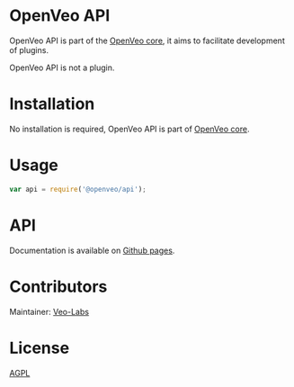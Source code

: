 # OpenVeo API

OpenVeo API is part of the [OpenVeo core](https://github.com/veo-labs/openveo-core), it aims to facilitate development of plugins.

OpenVeo API is not a plugin.

# Installation

No installation is required, OpenVeo API is part of [OpenVeo core](https://github.com/veo-labs/openveo-core).

# Usage

```javascript
var api = require('@openveo/api');
```

# API

Documentation is available on [Github pages](http://veo-labs.github.io/openveo-api/4.3.1/index.html).

# Contributors

Maintainer: [Veo-Labs](http://www.veo-labs.com/)

# License

[AGPL](http://www.gnu.org/licenses/agpl-3.0.en.html)

